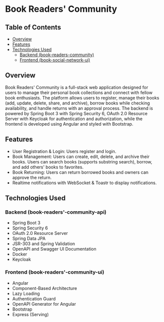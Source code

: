 # Book Readers' Community

## Table of Contents

- [Overview](#overview)
- [Features](#features)
- [Technologies Used](#technologies-used)
    - [Backend (book-readers-community)](#backend-book-readers-community-api)
    - [Frontend (book-social-network-ui)](#frontend-book-readers-community-ui)

## Overview

Book Readers' Community is a full-stack web application designed for users to manage their personal book collections and connect with fellow book enthusiasts. The platform allows users to register, manage their books (add, update, delete, share, and archive), borrow books while checking availability, and handle returns with an approval process. The backend is powered by Spring Boot 3 with Spring Security 6, OAuth 2.0 Resource Server with Keycloak for authentication and authorization, while the frontend is developed using Angular and styled with Bootstrap.

## Features

- User Registration & Login: Users register and login.
- Book Management: Users can create, edit, delete, and archive their books. Users can search books (supports substring search), borrow, and add others' books to favorites.
- Book Returning: Users can return borrowed books and owners can approve the return.
- Realtime notifications with WebSocket & Toastr to display notifications.

## Technologies Used

### Backend (book-readers'-community-api)

- Spring Boot 3
- Spring Security 6
- OAuth 2.0 Resource Server
- Spring Data JPA
- JSR-303 and Spring Validation
- OpenAPI and Swagger UI Documentation
- Docker
- Keycloak

### Frontend (book-readers'-community-ui)

- Angular
- Component-Based Architecture
- Lazy Loading
- Authentication Guard
- OpenAPI Generator for Angular
- Bootstrap
- Express (Serving)
